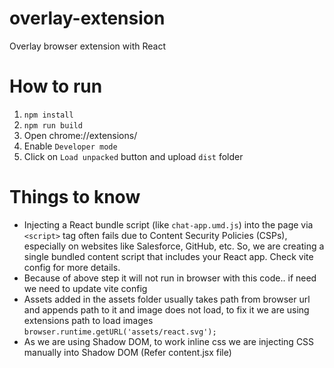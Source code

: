 # overlay-extension
Overlay browser extension with React

# How to run
1. `npm install`
2. `npm run build`
3. Open chrome://extensions/
4. Enable `Developer mode`
5. Click on `Load unpacked` button and upload `dist` folder

# Things to know
- Injecting a React bundle script (like `chat-app.umd.js`) into the page via `<script>` tag often fails due to Content Security Policies (CSPs), especially on websites like Salesforce, GitHub, etc.
  So, we are creating a single bundled content script that includes your React app. Check vite config for more details.
- Because of above step it will not run in browser with this code.. if need we need to update vite config
- Assets added in the assets folder usually takes path from browser url and appends path to it and image does not load, to fix it we are using extensions path to load images
 `browser.runtime.getURL('assets/react.svg');`
- As we are using Shadow DOM, to work inline css we are injecting CSS manually into Shadow DOM (Refer content.jsx file)
